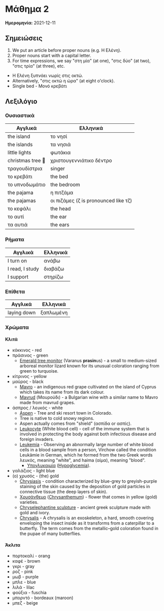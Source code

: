 # Μάθημα 2

**Ημερομηνία:** 2021-12-11

## Σημειώσεις

1. We put an article before proper nouns (e.g. Η Ελένη).
2. Proper nouns start with a capital letter.
3. For time expressions, we say "στη μία" (at one), "στις δύο" (at two), "στις τρία" (at three), etc.
  * Η Ελένη ξυπνάει νωρίς στις οκτώ.
  * Alternatively, "στις οκτώ η ώρα" (at eight o'clock).
* Single bed - Μονό κρεβάτι

## Λεξιλόγιο

### Ουσιαστικά

|Αγγλικά|Ελληνικά|
|-------|--------|
|the island|το νησί|
|the islands|τα νησιά|
|little lights|φωτάκια|
|christmas tree 🎄|χριστουγεννιάτικο δέντρο|
|τραγουδίστρια|singer|
|το κρεβάτι|the bed|
|το υπνοδωμάτιο|the bedroom|
|the pajama|η πιτζάμα|
|the pajamas|οι πιζάμες (ζ is pronounced like τζ)|
|το κεφάλι|the head|
|το αυτί|the ear|
|τα αυτιά|the ears|

### Ρήματα

|Αγγλικά|Ελληνικά|
|-------|--------|
|I turn on|ανάβω|
|I read, I study|διαβάζω|
|I support|στηρίζω|

### Επίθετα

|Αγγλικά|Ελληνικά|
|-------|--------|
|laying down|ξαπλωμένη|

### Χρώματα

#### Κλιτά

* κόκκινος - red
* πράσινος - green
    * [Emerald tree monitor](https://en.wikipedia.org/wiki/Emerald_tree_monitor) (Varanus **prasin**us) - a small to medium-sized arboreal monitor lizard known for its unusual coloration ranging from green to turquoise.
* κίτρινος - yellow
* μαύρος - black
    * [Mavro](https://en.wikipedia.org/wiki/Mavro) - an indigenous red grape cultivated on the island of Cyprus which takes its name from its dark colour.
    * [Mavrud](https://en.wikipedia.org/wiki/Mavrud) (Μαυρούδι) - a Bulgarian wine with a similar name to Mavro made from mavrud grapes.
* άσπρος / λευκός - white
    * [Aspen](https://en.wikipedia.org/wiki/Aspen) - Tree and ski resort town in Colorado.
    * Tree is native to cold snowy regions.
    * Aspen actually comes from "shield" (ασπίδα or ασπίς).
    * [Leukocyte](https://en.wikipedia.org/wiki/White_blood_cell) (White blood cell) - cell of the immune system that is involved in protecting the body against both infectious disease and foreign invaders.
    * [Leukemia](https://en.wikipedia.org/wiki/Leukemia#Etymology) - Observing an abnormally large number of white blood cells in a blood sample from a person, Virchow called the condition Leukämie in German, which he formed from the two Greek words λευκός, meaning "white", and haima (αίμα), meaning "blood".
        * [Υπογλυκαιμία](https://el.wikipedia.org/wiki/%CE%A5%CF%80%CE%BF%CE%B3%CE%BB%CF%85%CE%BA%CE%B1%CE%B9%CE%BC%CE%AF%CE%B1) ([Hypoglycemia](https://en.wikipedia.org/wiki/Hypoglycemia#Etymology)).
* γαλάζιος - light blue
* (ο) χρυσός - (the) gold
  * [Chrysiasis](https://en.wikipedia.org/wiki/Chrysiasis) - condition characterized by blue-grey to greyish-purple staining of the skin caused by the deposition of gold particles in connective tissue (the deep layers of skin).
  * [Χρυσάνθεμο](https://el.wikipedia.org/wiki/%CE%A7%CF%81%CF%85%CF%83%CE%AC%CE%BD%CE%B8%CE%B5%CE%BC%CE%BF) ([Chrysanthemum](https://en.wikipedia.org/wiki/Chrysanthemum)) - flower that comes in yellow (gold) varieties.
  * [Chryselephantine sculpture](https://en.wikipedia.org/wiki/Chryselephantine_sculpture) - ancient greek sculpture made with gold and ivory.
  * [Chrysalis](https://en.wikipedia.org/wiki/Pupa#Chrysalis) - A chrysalis is an exoskeleton, a hard, smooth covering enveloping the insect inside as it transforms from a caterpillar to a butterfly. The term comes from the metallic–gold coloration found in the pupae of many butterflies.

#### Άκλιτα

* πορτοκαλί - orang
* καφέ - brown
* γκρι - gray
* ροζ - pink
* μωβ - purple
* μπλε - blue
* λιλά - lilac
* φούξια - fuschia
* μπορντό - bordeaux (maroon)
* μπεζ - beige
